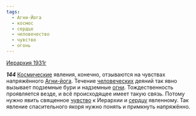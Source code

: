 ```yaml
---
tags:
  - Агни-Йога
  - космос
  - сердце
  - человечество
  - чувство
  - огонь
---
```


[Иерархия 1931г](https://127.0.0.1:4002/agni/1931)

___144___
[Космические](../../../tags/#космос) явления, конечно, отзываются на чувствах напряжённого [Агни-йога](../../../tags/#Агни-Йога). Течение [человеческих](../../../tags/#человечество) деяний так явно вызывает подземные бури и надземные [огни](../../../tags/#огонь). Тождественность проявляется везде, и всё происходящее имеет такую связь. Потому нужно явить священное [чувство](../../../tags/#чувство) к Иерархии и [сердцу](../../../tags/#сердце) явленному. Так явление спасительного якоря нужно понять и примкнуть напряжённо.   

